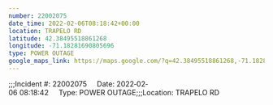 ```yaml
---
number: 22002075
date_time: 2022-02-06T08:18:42+00:00
location: TRAPELO RD
latitude: 42.38495518861268
longitude: -71.18281690805696
type: POWER OUTAGE
google_maps_link: https://maps.google.com/?q=42.38495518861268,-71.18281690805696
---
```


;;;Incident #: 22002075     Date: 2022‐02‐06 08:18:42     Type: POWER OUTAGE;;;Location: TRAPELO RD
